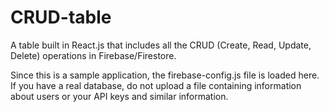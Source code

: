 # CRUD-table
A table built in React.js that includes all the CRUD (Create, Read, Update, Delete) operations in Firebase/Firestore.

Since this is a sample application, the firebase-config.js file is loaded here. 
If you have a real database, do not upload a file containing information about users 
or your API keys and similar information.

